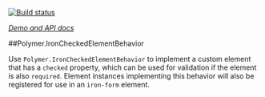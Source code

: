 <!---

This README is automatically generated from the comments in these files:
iron-checked-element-behavior.html

Edit those files, and our readme bot will duplicate them over here!
Edit this file, and the bot will squash your changes :)

The bot does some handling of markdown. Please file a bug if it does the wrong
thing! https://github.com/PolymerLabs/tedium/issues

-->

[![Build status](https://travis-ci.org/PolymerElements/iron-checked-element-behavior.svg?branch=master)](https://travis-ci.org/PolymerElements/iron-checked-element-behavior)

_[Demo and API docs](https://elements.polymer-project.org/elements/iron-checked-element-behavior)_

##Polymer.IronCheckedElementBehavior

Use `Polymer.IronCheckedElementBehavior` to implement a custom element that has a `checked` property, which can be used for validation if the element is also `required`. Element instances implementing this behavior will also be registered for use in an `iron-form` element.
